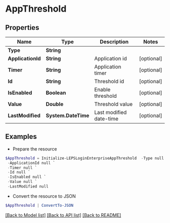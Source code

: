 # AppThreshold
## Properties

Name | Type | Description | Notes
------------ | ------------- | ------------- | -------------
**Type** | **String** |  | 
**ApplicationId** | **String** | Application id | [optional] 
**Timer** | **String** | Application timer | [optional] 
**Id** | **String** | Threshold id | [optional] 
**IsEnabled** | **Boolean** | Enable threshold | [optional] 
**Value** | **Double** | Threshold value | [optional] 
**LastModified** | **System.DateTime** | Last modified date-time | [optional] 

## Examples

- Prepare the resource
```powershell
$AppThreshold = Initialize-LEPSLoginEnterpriseAppThreshold  -Type null `
 -ApplicationId null `
 -Timer null `
 -Id null `
 -IsEnabled null `
 -Value null `
 -LastModified null
```

- Convert the resource to JSON
```powershell
$AppThreshold | ConvertTo-JSON
```

[[Back to Model list]](../README.md#documentation-for-models) [[Back to API list]](../README.md#documentation-for-api-endpoints) [[Back to README]](../README.md)

